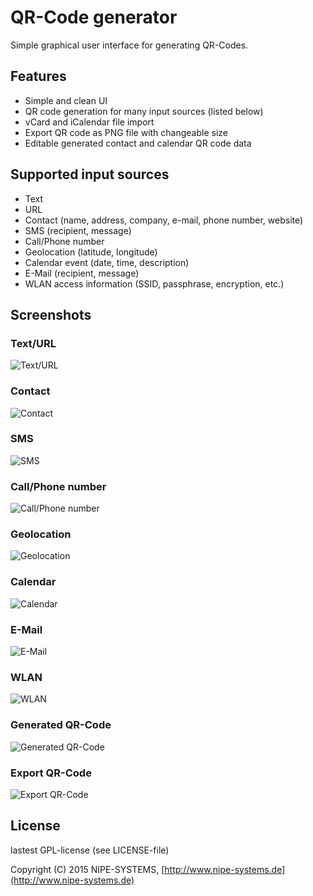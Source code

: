 # QR-Code generator

Simple graphical user interface for generating QR-Codes.

## Features

* Simple and clean UI
* QR code generation for many input sources (listed below)
* vCard and iCalendar file import
* Export QR code as PNG file with changeable size
* Editable generated contact and calendar QR code data

## Supported input sources

* Text
* URL
* Contact (name, address, company, e-mail, phone number, website)
* SMS (recipient, message)
* Call/Phone number
* Geolocation (latitude, longitude)
* Calendar event (date, time, description)
* E-Mail (recipient, message)
* WLAN access information (SSID, passphrase, encryption, etc.)

## Screenshots

### Text/URL

![Text/URL](screenshots/text.png)

### Contact

![Contact](screenshots/contact.png)

### SMS

![SMS](screenshots/sms.png)

### Call/Phone number

![Call/Phone number](screenshots/call.png)

### Geolocation

![Geolocation](screenshots/geo.png)

### Calendar

![Calendar](screenshots/cal.png)

### E-Mail

![E-Mail](screenshots/mail.png)

### WLAN

![WLAN](screenshots/wlan.png)

### Generated QR-Code

![Generated QR-Code](screenshots/code.png)

### Export QR-Code

![Export QR-Code](screenshots/export.png)

## License

lastest GPL-license (see LICENSE-file)

Copyright (C) 2015 NIPE-SYSTEMS, [http://www.nipe-systems.de](http://www.nipe-systems.de)

